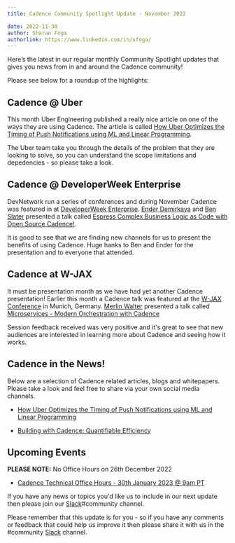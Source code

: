 ```yaml
---
title: Cadence Community Spotlight Update - November 2022

date: 2022-11-30
author: Sharan Foga
authorlink: https://www.linkedin.com/in/sfoga/
---
```


Here’s the latest in our regular monthly Community Spotlight updates that gives you news from in and around the Cadence community!

Please see below for a roundup of the highlights:

## Cadence @ Uber ##

This month Uber Engineering published a really nice article on one of the ways they are using Cadence. The article is called [How Uber Optimizes the Timing of Push Notifications using ML and Linear Programming](https://www.uber.com/en-US/blog/how-uber-optimizes-push-notifications-using-ml/).

The Uber team take you through the details of the problem that they are looking to solve, so you can understand the scope limitations and depedencies - so please take a look.

## Cadence @ DeveloperWeek Enterprise ##

DevNetwork run a series of conferences and during November Cadence was featured in at [DeveloperWeek Enterprise](https://www.developerweek.com/global/conference/enterprise/). [Ender Demirkaya](https://www.linkedin.com/in/enderdemirkaya/) and [Ben Slater](https://www.linkedin.com/in/ben-slater-2720562/) presented a talk called [Espress Complex Business Logic as Code with Open Source Cadence!](https://embed.emamo.com/event/developerweek-enterprise-2022/s/express-complex-business-logic-as-code-with-open-source-cadence-WKLMvo).

It is good to see that we are finding new channels for us to present the benefits of using Cadence. Huge hanks to Ben and Ender for the presentation and to everyone that attended.

## Cadence at W-JAX ##

It must be presentation month as we have had yet another Cadence presentation! Earlier this month a Cadence talk was featured at the [W-JAX Conference](https://jax.de/munich/) in Munich, Germany.  [Merlin Walter](https://www.linkedin.com/in/merlin-walter/) presented a talk called [Microservices - Modern Orchestration with Cadence](https://jax.de/microservices/microservices-modern-orchestration-approach-with-cadence/)

Session feedback received was very positive and it's great to see that new audiences are interested in learning more about Cadence and seeing how it works.

## Cadence in the News!

Below are a selection of Cadence related articles, blogs and whitepapers. Please take a look and feel free to share via your own social media channels.

- [How Uber Optimizes the Timing of Push Notifications using ML and Linear Programming](https://www.uber.com/en-US/blog/how-uber-optimizes-push-notifications-using-ml/)

- [Building with Cadence: Quantifiable Efficiency](https://www.instaclustr.com/blog/building-with-cadence-quantifiable-efficiency/)

## Upcoming Events

**PLEASE NOTE:** No Office Hours on  26th December 2022

- [Cadence Technical Office Hours - 30th January 2023 @ 9am PT](https://calendar.google.com/calendar/u/0/embed?src=e6r40gp3c2r01054id7e99dlac@group.calendar.google.com&ctz=America/Los_Angeles)

If you have any news or topics you'd like us to include in our next update then please join our [Slack](http://t.uber.com/cadence-slack)#community channel.

Please remember that this update is for you - so if you have any comments or feedback that could help us improve it then please share it with us in the #community [Slack](http://t.uber.com/cadence-slack) channel.
